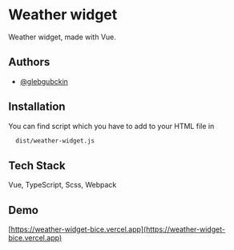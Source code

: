 
# Weather widget

Weather widget, made with Vue. 


## Authors

- [@glebgubckin](https://www.github.com/glebgubckin)


## Installation

You can find script which you have to add to your HTML file in

```bash
  dist/weather-widget.js
```
    
## Tech Stack

Vue, TypeScript, Scss, Webpack

## Demo
[https://weather-widget-bice.vercel.app](https://weather-widget-bice.vercel.app)
